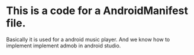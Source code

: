 # This is a code for a AndroidManifest file.
Basically it is used for a android music player. 
And we know how to implement implement admob in android studio.
